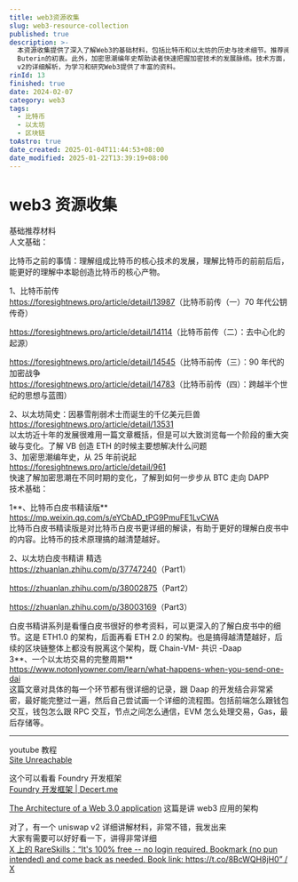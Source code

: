 ```yaml
---
title: web3资源收集
slug: web3-resource-collection
published: true
description: >-
  本资源收集提供了深入了解Web3的基础材料，包括比特币和以太坊的历史与技术细节。推荐阅读比特币前传系列文章，了解比特币诞生前的技术背景和发展历程。以太坊简史则概述了其近十年的重大突破和变化，以及创始人Vitalik
  Buterin的初衷。此外，加密思潮编年史帮助读者快速把握加密技术的发展脉络。技术方面，比特币和以太坊的白皮书精读版详细解读了其技术原理，而“一个以太坊交易的完整周期”则深入探讨了交易的具体流程。YouTube教程和相关文章进一步提供了Foundry开发框架和Web3.0应用架构的讲解，以及Uniswap
  v2的详细解析，为学习和研究Web3提供了丰富的资料。
rinId: 13
finished: true
date: 2024-02-07
category: web3
tags:
  - 比特币
  - 以太坊
  - 区块链
toAstro: true
date_created: 2025-01-04T11:44:53+08:00
date_modified: 2025-01-22T13:39:19+08:00
---
```


# web3 资源收集

基础推荐材料  
人文基础：

比特币之前的事情：理解组成比特币的核心技术的发展，理解比特币的前前后后，能更好的理解中本聪创造比特币的核心产物。

1、比特币前传  
<https://foresightnews.pro/article/detail/13987>（比特币前传（一）70 年代公钥传奇）

<https://foresightnews.pro/article/detail/14114>（比特币前传（二）：去中心化的起源）

<https://foresightnews.pro/article/detail/14545>（比特币前传（三）：90 年代的加密战争  
<https://foresightnews.pro/article/detail/14783>（比特币前传（四）：跨越半个世纪的思想与蓝图）

2、以太坊简史：因暴雪削弱术士而诞生的千亿美元巨兽  
<https://foresightnews.pro/article/detail/13531>  
以太坊近十年的发展很难用一篇文章概括，但是可以大致浏览每一个阶段的重大突破与变化。了解 VB 创造 ETH 的时候主要想解决什么问题  
3、加密思潮编年史，从 25 年前说起  
<https://foresightnews.pro/article/detail/961>  
快速了解加密思潮在不同时期的变化，了解到如何一步步从 BTC 走向 DAPP  
技术基础：

1**、比特币白皮书精读版**  
<https://mp.weixin.qq.com/s/eYCbAD_tPG9PmuFE1LvCWA>  
比特币白皮书精读版是对比特币白皮书更详细的解读，有助于更好的理解白皮书中的内容。比特币的技术原理搞的越清楚越好。

2、以太坊白皮书精讲 精选  
<https://zhuanlan.zhihu.com/p/37747240>（Part1）

<https://zhuanlan.zhihu.com/p/38002875>（Part2）

<https://zhuanlan.zhihu.com/p/38003169>（Part3）

白皮书精讲系列是看懂白皮书很好的参考资料，可以更深入的了解白皮书中的细节。这是 ETH1.0 的架构，后面再看 ETH 2.0 的架构。也是搞得越清楚越好，后续的区块链整体上都没有脱离这个架构，既 Chain-VM- 共识 -Daap  
3**、一个以太坊交易的完整周期**  
<https://www.notonlyowner.com/learn/what-happens-when-you-send-one-dai>  
这篇文章对具体的每一个环节都有很详细的记录，跟 Daap 的开发结合非常紧密，最好能完整过一遍，然后自己尝试画一个详细的流程图。包括前端怎么跟钱包交互，钱包怎么跟 RPC 交互，节点之间怎么通信，EVM 怎么处理交易，Gas，最后存储等。

---

youtube 教程  
[Site Unreachable](https://www.youtube.com/watch?v=q9UzRyWRPcY&ab_channel=CyfrinAudits)

这个可以看看 Foundry 开发框架  
[Foundry 开发框架 | Decert.me](https://decert.me/tutorial/solidity/tools/foundry/)

[The Architecture of a Web 3.0 application](https://www.preethikasireddy.com/post/the-architecture-of-a-web-3-0-application) 这篇是讲 web3 应用的架构

对了，有一个 uniswap v2 详细讲解材料，非常不错，我发出来  
大家有需要可以好好看一下，讲得非常详细  
[X 上的 RareSkills：“It's 100% free -- no login required. Bookmark (no pun intended) and come back as needed. Book link: https://t.co/8BcWQH8jH0” / X](https://twitter.com/RareSkills_io/status/1724741635995799607?t=ItDMIKngRqH7yQ4Zf1gIxQ&s=19)
